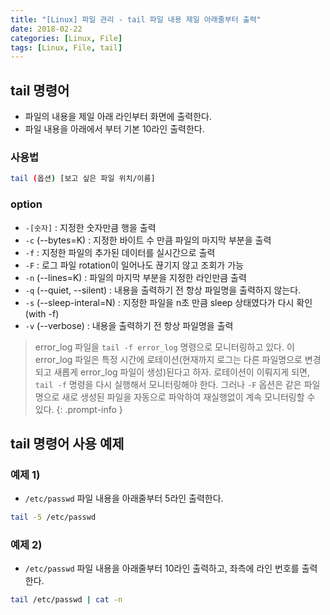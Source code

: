 ```yaml
---
title: "[Linux] 파일 관리 - tail 파일 내용 제일 아래줄부터 출력"
date: 2018-02-22
categories: [Linux, File]
tags: [Linux, File, tail]
---
```


## tail 명령어

- 파일의 내용을 제일 아래 라인부터 화면에 출력한다.
- 파일 내용을 아래에서 부터 기본 10라인 출력한다.

### 사용법

```bash
tail (옵션) [보고 싶은 파일 위치/이름]
```

### option

- `-[숫자]` : 지정한 숫자만큼 행을 출력
- `-c` (--bytes=K) : 지정한 바이트 수 만큼 파일의 마지막 부분을 출력
- `-f` : 지정한 파일의 추가된 데이터를 실시간으로 출력
- `-F` : 로그 파일 rotation이 일어나도 끊기지 않고 조회가 가능
- `-n` (--lines=K) : 파일의 마지막 부분을 지정한 라인만큼 출력
- `-q` (--quiet, --silent) : 내용을 출력하기 전 항상 파일명을 출력하지 않는다.
- `-s` (--sleep-interal=N) : 지정한 파일을 n초 만큼 sleep 상태였다가 다시 확인 (with -f)
- `-v` (--verbose) : 내용을 출력하기 전 항상 파일명을 출력

> error_log 파일을 `tail -f error_log` 명령으로 모니터링하고 있다. 이 error_log 파일은 특정 시간에 로테이션(현재까지 로그는 다른 파일명으로 변경되고 새롭게 error_log 파일이 생성)된다고 하자. 로테이션이 이뤄지게 되면, `tail -f` 명령을 다시 실행해서 모니터링해야 한다. 그러나 `-F` 옵션은 같은 파일명으로 새로 생성된 파일을 자동으로 파악하여 재실행없이 계속 모니터링할 수 있다.
{: .prompt-info }

## tail 명령어 사용 예제
### 예제 1)

- `/etc/passwd` 파일 내용을 아래줄부터 5라인 출력한다.

```bash
tail -5 /etc/passwd
```

### 예제 2)

- `/etc/passwd` 파일 내용을 아래줄부터 10라인 출력하고, 좌측에 라인 번호를 출력한다.

```bash
tail /etc/passwd | cat -n
```